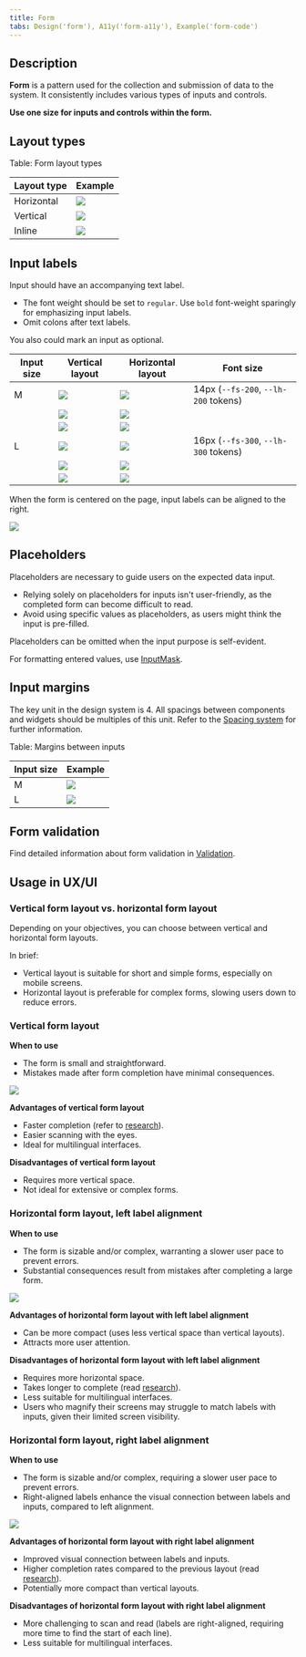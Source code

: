 ```yaml
---
title: Form
tabs: Design('form'), A11y('form-a11y'), Example('form-code')
---
```


## Description

**Form** is a pattern used for the collection and submission of data to the system. It consistently includes various types of inputs and controls.

**Use one size for inputs and controls within the form.**

## Layout types

Table: Form layout types

| Layout type | Example                      |
| ----------- | ---------------------------- |
| Horizontal  | ![](static/horizontal.png)   |
| Vertical    | ![](static/vertical.png)     |
| Inline      | ![](static/inline.png)       |

## Input labels

Input should have an accompanying text label.

- The font weight should be set to `regular`. Use `bold` font-weight sparingly for emphasizing input labels.
- Omit colons after text labels.

You also could mark an input as optional.

| Input size | Vertical layout    | Horizontal layout        | Font size         |
| ---------- | ------------------ | ------------------------ | ----------------- |
| M          | ![](static/input-m.png)       | ![](static/input-left-m.png)       | 14px (`--fs-200`, `--lh-200` tokens) |
|            | ![](static/checkbox-m.png) | ![](static/checkbox-left-m.png) |                                          |
|            | ![](static/textarea-m.png) | ![](static/textarea-left-m.png) |                                          |
| L          | ![](static/input-l.png)       | ![](static/input-left-l.png)       | 16px (`--fs-300`, `--lh-300` tokens) |
|            | ![](static/checkbox-l.png) | ![](static/checkbox-left-l.png) |                                          |
|            | ![](static/textarea-l.png) | ![](static/textarea-left-l.png) |                                          |

When the form is centered on the page, input labels can be aligned to the right.

![](static/align-center.png)

## Placeholders

Placeholders are necessary to guide users on the expected data input.

- Relying solely on placeholders for inputs isn't user-friendly, as the completed form can become difficult to read.
- Avoid using specific values as placeholders, as users might think the input is pre-filled.

Placeholders can be omitted when the input purpose is self-evident.

For formatting entered values, use [InputMask](/components/input-mask/input-mask).

## Input margins

The key unit in the design system is 4. All spacings between components and widgets should be multiples of this unit. Refer to the [Spacing system](/layout/box-system/box-system#spacing-system) for further information.

Table: Margins between inputs

| Input size | Example           |
| ---------- | ----------------- |
| M          | ![](static/m.png) |
| L          | ![](static/l.png) |

## Form validation

Find detailed information about form validation in [Validation](/patterns/validation-form/validation-form).

## Usage in UX/UI

### Vertical form layout vs. horizontal form layout

Depending on your objectives, you can choose between vertical and horizontal form layouts.

In brief:

- Vertical layout is suitable for short and simple forms, especially on mobile screens.
- Horizontal layout is preferable for complex forms, slowing users down to reduce errors.

### Vertical form layout

**When to use**

- The form is small and straightforward.
- Mistakes made after form completion have minimal consequences.

![](static/label-1.png)

**Advantages of vertical form layout**

- Faster completion (refer to [research](https://www.uxmatters.com/mt/archives/2006/07/label-placement-in-forms.php)).
- Easier scanning with the eyes.
- Ideal for multilingual interfaces.

**Disadvantages of vertical form layout**

- Requires more vertical space.
- Not ideal for extensive or complex forms.

### Horizontal form layout, left label alignment

**When to use**

- The form is sizable and/or complex, warranting a slower user pace to prevent errors.
- Substantial consequences result from mistakes after completing a large form.

![](static/label-3.png)

**Advantages of horizontal form layout with left label alignment**

- Can be more compact (uses less vertical space than vertical layouts).
- Attracts more user attention.

**Disadvantages of horizontal form layout with left label alignment**

- Requires more horizontal space.
- Takes longer to complete (read [research](https://www.uxmatters.com/mt/archives/2006/07/label-placement-in-forms.php)).
- Less suitable for multilingual interfaces.
- Users who magnify their screens may struggle to match labels with inputs, given their limited screen visibility.

### Horizontal form layout, right label alignment

**When to use**

- The form is sizable and/or complex, requiring a slower user pace to prevent errors.
- Right-aligned labels enhance the visual connection between labels and inputs, compared to left alignment.

![](static/label-4.png)

**Advantages of horizontal form layout with right label alignment**

- Improved visual connection between labels and inputs.
- Higher completion rates compared to the previous layout (read [research](https://www.uxmatters.com/mt/archives/2006/07/label-placement-in-forms.php)).
- Potentially more compact than vertical layouts.

**Disadvantages of horizontal form layout with right label alignment**

- More challenging to scan and read (labels are right-aligned, requiring more time to find the start of each line).
- Less suitable for multilingual interfaces.

